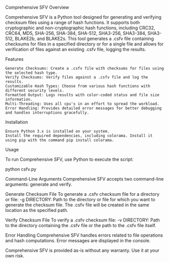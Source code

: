 Comprehensive SFV
Overview

Comprehensive SFV is a Python tool designed for generating and verifying checksum files using a range of hash functions. It supports both cryptographic and non-cryptographic hash functions, including CRC32, CRC64, MD5, SHA-256, SHA-384, SHA-512, SHA3-256, SHA3-384, SHA3-512, BLAKE2b, and BLAKE2s. This tool generates a .csfv file containing checksums for files in a specified directory or for a single file and allows for verification of files against an existing .csfv file, logging the results.

Features

    Generate Checksums: Create a .csfv file with checksums for files using the selected hash type.
    Verify Checksums: Verify files against a .csfv file and log the results.
    Customizable Hash Types: Choose from various hash functions with different security levels.
    Formatted Output: Logs results with color-coded status and file size information.
    Multi-Threading: Uses all cpu's in an effort to spread the workload.
    Error Handling: Provides detailed error messages for better debugging and handles interruptions gracefully.

Installation

    Ensure Python 3.x is installed on your system.
    Install the required dependencies, including colorama. Install it using pip with the command pip install colorama.

Usage

To run Comprehensive SFV, use Python to execute the script:

python csfv.py

Command-Line Arguments
Comprehensive SFV accepts two command-line arguments: generate and verify.

Generate Checksum File
To generate a .csfv checksum file for a directory or file:
    -g DIRECTORY: Path to the directory or file for which you want to generate the checksum file. The .csfv file will be created in the same location as the specified path.

Verify Checksum File
To verify a .csfv checksum file:
    -v DIRECTORY: Path to the directory containing the .csfv file or the path to the .csfv file itself.

Error Handling
Comprehensive SFV handles errors related to file operations and hash computations. Error messages are displayed in the console.

Comprehensive SFV is provided as-is without any warranty. Use it at your own risk.
